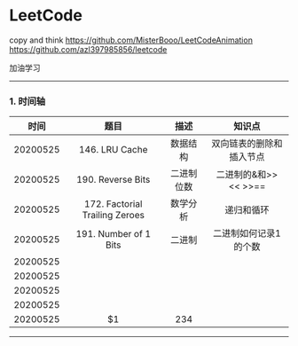 # LeetCode
copy and think
https://github.com/MisterBooo/LeetCodeAnimation
https://github.com/azl397985856/leetcode

加油学习

------
### 1. 时间轴
| 时间       | 题目      |  描述  | 知识点 |
| -------- |  :--------:  | :------:  | :----:
| 20200525   | 146. LRU Cache | 数据结构  |双向链表的删除和插入节点|146. LRU Cache
| 20200525   |  190. Reverse Bits      | 二进制位数  |二进制的&和>> << >>==|
| 20200525   |   172. Factorial Trailing Zeroes   |  数学分析    |递归和循环|
| 20200525   |   191. Number of 1 Bits   |   二进制   |二进制如何记录1的个数|
| 20200525   |      |      ||
| 20200525   |      |      ||
| 20200525   |      |      ||
| 20200525   |      |      ||
| 20200525   |    \$1    |  234  ||

----